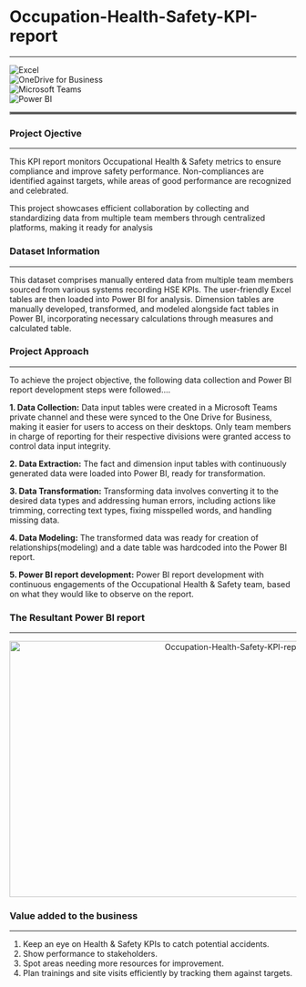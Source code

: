 # Occupation-Health-Safety-KPI-report
---

![Excel](https://img.shields.io/badge/Tool-Microsoft_Excel-green?logo=microsoft-excel&logoColor=white&style=flat-square) <br>
![OneDrive for Business](https://img.shields.io/badge/Cloud-OneDrive_for_Business-blue?logo=onedrive&logoColor=white&style=flat-square) <br>
![Microsoft Teams](https://img.shields.io/badge/Communication-Microsoft_Teams-purple?logo=microsoft-teams&logoColor=white&style=flat-square) <br>
![Power BI](https://img.shields.io/badge/Analytics-Power_BI-yellow?logo=powerbi&logoColor=white&style=flat-square) <br>


<hr style="border: 2px solid gray;">

### Project Ojective
---

This KPI report monitors Occupational Health & Safety metrics to ensure compliance and improve safety performance. Non-compliances are identified against targets, while areas of good performance are recognized and celebrated.

This project showcases efficient collaboration by collecting and standardizing data from multiple team members through centralized platforms, making it ready for analysis


### Dataset Information
---

This dataset comprises manually entered data from multiple team members sourced from various systems recording HSE KPIs. The user-friendly Excel tables are then loaded into Power BI for analysis. Dimension tables are manually developed, transformed, and modeled alongside fact tables in Power BI, incorporating necessary calculations through measures and calculated table.


### Project Approach
---

To achieve the project objective, the following data collection and Power BI report development steps were followed....

**1. Data Collection:**
Data input tables were created in a Microsoft Teams private channel and these were synced to the One Drive for Business, making it easier for users to access on their desktops. Only team members in charge of reporting for their respective divisions were granted access to control data input integrity.

**2. Data Extraction:**
The fact and dimension input tables with continuously generated data were loaded into Power BI, ready for transformation.

**3. Data Transformation:**
Transforming data involves converting it to the desired data types and addressing human errors, including actions like trimming, correcting text types, fixing misspelled words, and handling missing data.  

**4. Data Modeling:**
The transformed data was ready for creation of relationships(modeling) and a date table was hardcoded into the Power BI report.

**5. Power BI report development:**
Power BI report development with continuous engagements of the Occupational Health & Safety team, based on what they would like to observe on the report.


### The Resultant Power BI report
---

<p align="center">
  <img src="https://github.com/CarolMmai/Occupation-Health-Safety-KPI-report/blob/main/Occupation-Health-Safety-KPI-report.gif" width="800" height="450" alt="Occupation-Health-Safety-KPI-report.gif">
</p>


### Value added to the business
---

1. Keep an eye on Health & Safety KPIs to catch potential accidents.
2. Show performance to stakeholders.
3. Spot areas needing more resources for improvement.
4. Plan trainings and site visits efficiently by tracking them against targets.
